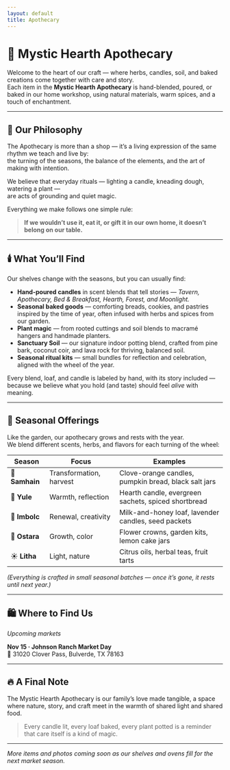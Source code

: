 ```yaml
---
layout: default
title: Apothecary
---
```


# 🧺 Mystic Hearth Apothecary  

Welcome to the heart of our craft — where herbs, candles, soil, and baked creations come together with care and story.  
Each item in the **Mystic Hearth Apothecary** is hand-blended, poured, or baked in our home workshop, using natural materials, warm spices, and a touch of enchantment.

---

## 🌿 Our Philosophy  

The Apothecary is more than a shop — it’s a living expression of the same rhythm we teach and live by:  
the turning of the seasons, the balance of the elements, and the art of making with intention.  

We believe that everyday rituals — lighting a candle, kneading dough, watering a plant —  
are acts of grounding and quiet magic.  

Everything we make follows one simple rule:  
> **If we wouldn’t use it, eat it, or gift it in our own home, it doesn’t belong on our table.**

---

## 🕯️ What You’ll Find  

Our shelves change with the seasons, but you can usually find:

- **Hand-poured candles** in scent blends that tell stories — *Tavern, Apothecary, Bed & Breakfast, Hearth, Forest, and Moonlight.*  
- **Seasonal baked goods** — comforting breads, cookies, and pastries inspired by the time of year, often infused with herbs and spices from our garden.  
- **Plant magic** — from rooted cuttings and soil blends to macramé hangers and handmade planters.  
- **Sanctuary Soil** — our signature indoor potting blend, crafted from pine bark, coconut coir, and lava rock for thriving, balanced soil.  
- **Seasonal ritual kits** — small bundles for reflection and celebration, aligned with the wheel of the year.

Every blend, loaf, and candle is labeled by hand, with its story included —  
because we believe what you hold (and taste) should feel *alive* with meaning.

---

## 🌸 Seasonal Offerings  

Like the garden, our apothecary grows and rests with the year.  
We blend different scents, herbs, and flavors for each turning of the wheel:

| Season | Focus | Examples |
|---------|--------|-----------|
| 🍂 **Samhain** | Transformation, harvest | Clove-orange candles, pumpkin bread, black salt jars |
| 🌲 **Yule** | Warmth, reflection | Hearth candle, evergreen sachets, spiced shortbread |
| 🌸 **Imbolc** | Renewal, creativity | Milk-and-honey loaf, lavender candles, seed packets |
| 🌷 **Ostara** | Growth, color | Flower crowns, garden kits, lemon cake jars |
| ☀️ **Litha** | Light, nature | Citrus oils, herbal teas, fruit tarts |

*(Everything is crafted in small seasonal batches — once it’s gone, it rests until next year.)*

---

## 🛍️ Where to Find Us  

_Upcoming markets_  

**Nov 15 · Johnson Ranch Market Day**  
📍 31020 Clover Pass, Bulverde, TX 78163  

---

## 🔥 A Final Note  

The Mystic Hearth Apothecary is our family’s love made tangible,
a space where nature, story, and craft meet in the warmth of shared light and shared food.

>Every candle lit, every loaf baked, every plant potted
>is a reminder that care itself is a kind of magic.
---

*More items and photos coming soon as our shelves and ovens fill for the next market season.*
